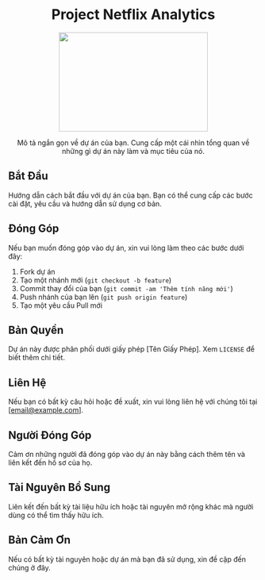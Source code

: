 <h1 align="center">Project Netflix Analytics</h1>

<p align="center">
  <img src="[[https://images.app.goo.gl/RTxHhjM39LhG8kii8](https://images.app.goo.gl/1yfrpG8xzKowrncq9)" width="300" height="200">
</p>

<p align="center">
  Mô tả ngắn gọn về dự án của bạn. Cung cấp một cái nhìn tổng quan về những gì dự án này làm và mục tiêu của nó.
</p>

## Bắt Đầu
Hướng dẫn cách bắt đầu với dự án của bạn. Bạn có thể cung cấp các bước cài đặt, yêu cầu và hướng dẫn sử dụng cơ bản.

## Đóng Góp
Nếu bạn muốn đóng góp vào dự án, xin vui lòng làm theo các bước dưới đây:
1. Fork dự án
2. Tạo một nhánh mới (`git checkout -b feature`)
3. Commit thay đổi của bạn (`git commit -am 'Thêm tính năng mới'`)
4. Push nhánh của bạn lên (`git push origin feature`)
5. Tạo một yêu cầu Pull mới

## Bản Quyền
Dự án này được phân phối dưới giấy phép [Tên Giấy Phép]. Xem `LICENSE` để biết thêm chi tiết.

## Liên Hệ
Nếu bạn có bất kỳ câu hỏi hoặc đề xuất, xin vui lòng liên hệ với chúng tôi tại [email@example.com].

## Người Đóng Góp
Cảm ơn những người đã đóng góp vào dự án này bằng cách thêm tên và liên kết đến hồ sơ của họ.

## Tài Nguyên Bổ Sung
Liên kết đến bất kỳ tài liệu hữu ích hoặc tài nguyên mở rộng khác mà người dùng có thể tìm thấy hữu ích.

## Bản Cảm Ơn
Nếu có bất kỳ tài nguyên hoặc dự án mà bạn đã sử dụng, xin đề cập đến chúng ở đây.
